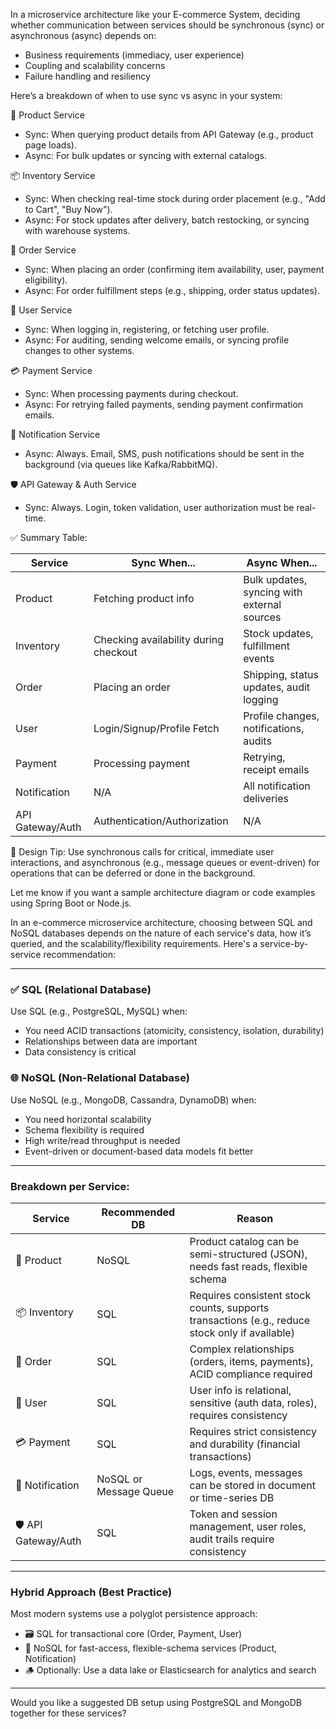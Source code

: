 In a microservice architecture like your E-commerce System, deciding whether communication between services should be synchronous (sync) or asynchronous (async) depends on:

* Business requirements (immediacy, user experience)
* Coupling and scalability concerns
* Failure handling and resiliency

Here’s a breakdown of when to use sync vs async in your system:

🧾 Product Service

* Sync: When querying product details from API Gateway (e.g., product page loads).
* Async: For bulk updates or syncing with external catalogs.

📦 Inventory Service

* Sync: When checking real-time stock during order placement (e.g., "Add to Cart", "Buy Now").
* Async: For stock updates after delivery, batch restocking, or syncing with warehouse systems.

🛒 Order Service

* Sync: When placing an order (confirming item availability, user, payment eligibility).
* Async: For order fulfillment steps (e.g., shipping, order status updates).

👤 User Service

* Sync: When logging in, registering, or fetching user profile.
* Async: For auditing, sending welcome emails, or syncing profile changes to other systems.

💳 Payment Service

* Sync: When processing payments during checkout.
* Async: For retrying failed payments, sending payment confirmation emails.

📩 Notification Service

* Async: Always. Email, SMS, push notifications should be sent in the background (via queues like Kafka/RabbitMQ).

🛡️ API Gateway & Auth Service

* Sync: Always. Login, token validation, user authorization must be real-time.

✅ Summary Table:

| Service          | Sync When...                          | Async When...                               |
| ---------------- | ------------------------------------- | ------------------------------------------- |
| Product          | Fetching product info                 | Bulk updates, syncing with external sources |
| Inventory        | Checking availability during checkout | Stock updates, fulfillment events           |
| Order            | Placing an order                      | Shipping, status updates, audit logging     |
| User             | Login/Signup/Profile Fetch            | Profile changes, notifications, audits      |
| Payment          | Processing payment                    | Retrying, receipt emails                    |
| Notification     | N/A                                   | All notification deliveries                 |
| API Gateway/Auth | Authentication/Authorization          | N/A                                         |

📌 Design Tip:
Use synchronous calls for critical, immediate user interactions, and asynchronous (e.g., message queues or event-driven) for operations that can be deferred or done in the background.

Let me know if you want a sample architecture diagram or code examples using Spring Boot or Node.js.



In an e-commerce microservice architecture, choosing between SQL and NoSQL databases depends on the nature of each service's data, how it’s queried, and the scalability/flexibility requirements. Here's a service-by-service recommendation:

---

### ✅ SQL (Relational Database)

Use SQL (e.g., PostgreSQL, MySQL) when:

* You need ACID transactions (atomicity, consistency, isolation, durability)
* Relationships between data are important
* Data consistency is critical

### 🌐 NoSQL (Non-Relational Database)

Use NoSQL (e.g., MongoDB, Cassandra, DynamoDB) when:

* You need horizontal scalability
* Schema flexibility is required
* High write/read throughput is needed
* Event-driven or document-based data models fit better

---

### Breakdown per Service:

| Service              | Recommended DB         | Reason                                                                                         |
| -------------------- | ---------------------- | ---------------------------------------------------------------------------------------------- |
| 🧾 Product           | NoSQL                  | Product catalog can be semi-structured (JSON), needs fast reads, flexible schema               |
| 📦 Inventory         | SQL                    | Requires consistent stock counts, supports transactions (e.g., reduce stock only if available) |
| 🛒 Order             | SQL                    | Complex relationships (orders, items, payments), ACID compliance required                      |
| 👤 User              | SQL                    | User info is relational, sensitive (auth data, roles), requires consistency                    |
| 💳 Payment           | SQL                    | Requires strict consistency and durability (financial transactions)                            |
| 📩 Notification      | NoSQL or Message Queue | Logs, events, messages can be stored in document or time-series DB                             |
| 🛡️ API Gateway/Auth | SQL                    | Token and session management, user roles, audit trails require consistency                     |

---

### Hybrid Approach (Best Practice)

Most modern systems use a polyglot persistence approach:

* 🗃️ SQL for transactional core (Order, Payment, User)
* 📄 NoSQL for fast-access, flexible-schema services (Product, Notification)
* 🪵 Optionally: Use a data lake or Elasticsearch for analytics and search

---

Would you like a suggested DB setup using PostgreSQL and MongoDB together for these services?


